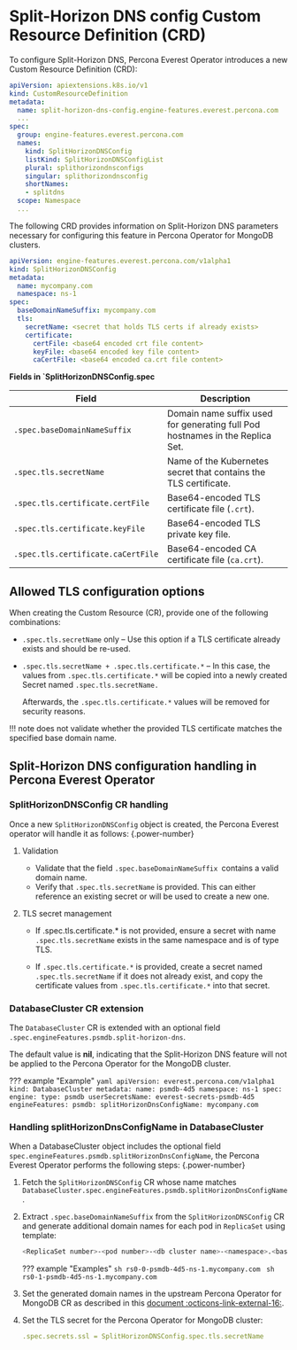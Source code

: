 # Split-Horizon DNS config Custom Resource Definition (CRD)


To configure Split-Horizon DNS, Percona Everest Operator introduces a new Custom Resource Definition (CRD):

```yaml
apiVersion: apiextensions.k8s.io/v1
kind: CustomResourceDefinition
metadata:
  name: split-horizon-dns-config.engine-features.everest.percona.com
  ...
spec:
  group: engine-features.everest.percona.com
  names:
    kind: SplitHorizonDNSConfig
    listKind: SplitHorizonDNSConfigList
    plural: splithorizondnsconfigs
    singular: splithorizondnsconfig
    shortNames:
    - splitdns
  scope: Namespace
  ...
```

The following CRD provides information on Split-Horizon DNS parameters necessary for configuring this feature in Percona Operator for MongoDB clusters.

```yaml
apiVersion: engine-features.everest.percona.com/v1alpha1
kind: SplitHorizonDNSConfig
metadata:
  name: mycompany.com
  namespace: ns-1
spec:
  baseDomainNameSuffix: mycompany.com
  tls:
    secretName: <secret that holds TLS certs if already exists>
    certificate:
      certFile: <base64 encoded crt file content>
      keyFile: <base64 encoded key file content>
      caCertFile: <base64 encoded ca.crt file content>
```

**Fields in `SplitHorizonDNSConfig.spec**

| Field                                | Description                                                                 |
|--------------------------------------|-----------------------------------------------------------------------------|
| `.spec.baseDomainNameSuffix`          | Domain name suffix used for generating full Pod hostnames in the Replica Set. |
| `.spec.tls.secretName`                | Name of the Kubernetes secret that contains the TLS certificate.             |
| `.spec.tls.certificate.certFile`      | Base64-encoded TLS certificate file (`.crt`).                                |
| `.spec.tls.certificate.keyFile`       | Base64-encoded TLS private key file.                                         |
| `.spec.tls.certificate.caCertFile`    | Base64-encoded CA certificate file (`ca.crt`).                               |

## Allowed TLS configuration options

When creating the Custom Resource (CR), provide one of the following combinations:

- `.spec.tls.secretName` only – Use this option if a TLS certificate already exists and should be re-used.

- `.spec.tls.secretName + .spec.tls.certificate.*` – In this case, the values from `.spec.tls.certificate.*` will be copied into a newly created Secret named `.spec.tls.secretName.` 

    Afterwards, the `.spec.tls.certificate.*` values will be removed for security reasons.

!!! note
    does not validate whether the provided TLS certificate matches the specified base domain name.

## Split-Horizon DNS configuration handling in Percona Everest Operator

### SplitHorizonDNSConfig CR handling

Once a new `SplitHorizonDNSConfig` object is created, the Percona Everest operator will handle it as follows:
{.power-number}

1. Validation
    - Validate that the field `.spec.baseDomainNameSuffix `contains a valid domain name.
    - Verify that `.spec.tls.secretName` is provided. This can either reference an existing secret or will be used to create a new one.

2. TLS secret management

    - If .spec.tls.certificate.* is not provided, ensure a secret with name `.spec.tls.secretName` exists in the same namespace and is of type TLS.

    - If `.spec.tls.certificate.*` is provided, create a secret named `.spec.tls.secretName` if it does not already exist, and copy the certificate values from `.spec.tls.certificate.*` into that secret.


### DatabaseCluster CR extension

The `DatabaseCluster` CR is extended with an optional field `.spec.engineFeatures.psmdb.split-horizon-dns`.

The default value is **nil**, indicating that the Split-Horizon DNS feature will not be applied to the Percona Operator for the MongoDB cluster.


??? example "Example"
    ```yaml
    apiVersion: everest.percona.com/v1alpha1
    kind: DatabaseCluster
    metadata:
        name: psmdb-4d5
        namespace: ns-1
    spec:
        engine:
            type: psmdb
            userSecretsName: everest-secrets-psmdb-4d5
        engineFeatures:
            psmdb:
                splitHorizonDnsConfigName: mycompany.com
    ```

### Handling splitHorizonDnsConfigName in DatabaseCluster

When a DatabaseCluster object includes the optional field `spec.engineFeatures.psmdb.splitHorizonDnsConfigName`, the Percona Everest Operator performs the following steps:
{.power-number}

1. Fetch the `SplitHorizonDNSConfig` CR whose name matches `DatabaseCluster.spec.engineFeatures.psmdb.splitHorizonDnsConfigName`.

2. Extract `.spec.baseDomainNameSuffix` from the `SplitHorizonDNSConfig` CR and generate additional domain names for each pod in `ReplicaSet` using template:

    ```sh
    <ReplicaSet number>-<pod number>-<db cluster name>-<namespace>.<base domain>
    ```

    ??? example "Examples"
        ```sh
        rs0-0-psmdb-4d5-ns-1.mycompany.com
        ```
        ```sh
        rs0-1-psmdb-4d5-ns-1.mycompany.com
        ```

3. Set the generated domain names in the upstream Percona Operator for MongoDB CR as described in this [document :octicons-link-external-16:](https://docs.percona.com/percona-operator-for-mongodb/expose.html#exposing-replica-set-with-split-horizon-dns).


4. Set the TLS secret for the Percona Operator for MongoDB cluster:

    ```yaml
    .spec.secrets.ssl = SplitHorizonDNSConfig.spec.tls.secretName
    ```




